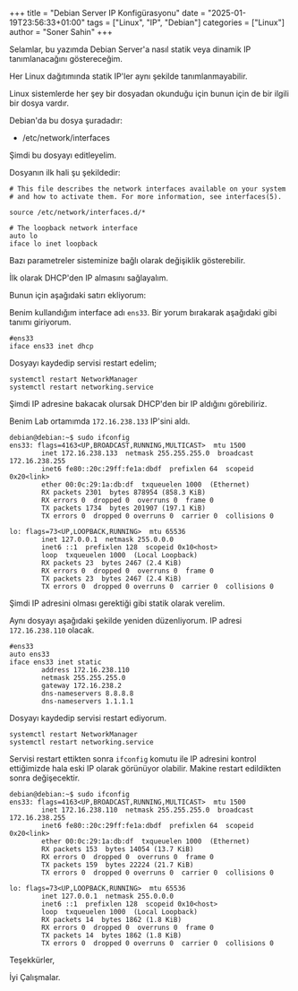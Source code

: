 +++
title = "Debian Server IP Konfigürasyonu"
date = "2025-01-19T23:56:33+01:00"
tags = ["Linux", "IP", "Debian"]
categories = ["Linux"]
author = "Soner Sahin"
+++

Selamlar, bu yazımda Debian Server'a nasıl statik veya dinamik IP tanımlanacağını göstereceğim.

Her Linux dağıtımında statik IP'ler aynı şekilde tanımlanmayabilir. 

Linux sistemlerde her şey bir dosyadan okunduğu için bunun için de bir ilgili bir dosya vardır. 

Debian'da bu dosya şuradadır: 

- /etc/network/interfaces

Şimdi bu dosyayı editleyelim.

Dosyanın ilk hali şu şekildedir:

```
# This file describes the network interfaces available on your system
# and how to activate them. For more information, see interfaces(5).

source /etc/network/interfaces.d/*

# The loopback network interface
auto lo
iface lo inet loopback
```

Bazı parametreler sisteminize bağlı olarak değişiklik gösterebilir.

İlk olarak DHCP'den IP almasını sağlayalım.

Bunun için aşağıdaki satırı ekliyorum:

Benim kullandığım interface adı `ens33`. Bir yorum bırakarak aşağıdaki gibi tanımı giriyorum.

```
#ens33
iface ens33 inet dhcp
```

Dosyayı kaydedip servisi restart edelim;

```
systemctl restart NetworkManager
systemctl restart networking.service
```

Şimdi IP adresine bakacak olursak DHCP'den bir IP aldığını görebiliriz.

Benim Lab ortamımda `172.16.238.133` IP'sini aldı.

```
debian@debian:~$ sudo ifconfig
ens33: flags=4163<UP,BROADCAST,RUNNING,MULTICAST>  mtu 1500
        inet 172.16.238.133  netmask 255.255.255.0  broadcast 172.16.238.255
        inet6 fe80::20c:29ff:fe1a:dbdf  prefixlen 64  scopeid 0x20<link>
        ether 00:0c:29:1a:db:df  txqueuelen 1000  (Ethernet)
        RX packets 2301  bytes 878954 (858.3 KiB)
        RX errors 0  dropped 0  overruns 0  frame 0
        TX packets 1734  bytes 201907 (197.1 KiB)
        TX errors 0  dropped 0 overruns 0  carrier 0  collisions 0

lo: flags=73<UP,LOOPBACK,RUNNING>  mtu 65536
        inet 127.0.0.1  netmask 255.0.0.0
        inet6 ::1  prefixlen 128  scopeid 0x10<host>
        loop  txqueuelen 1000  (Local Loopback)
        RX packets 23  bytes 2467 (2.4 KiB)
        RX errors 0  dropped 0  overruns 0  frame 0
        TX packets 23  bytes 2467 (2.4 KiB)
        TX errors 0  dropped 0 overruns 0  carrier 0  collisions 0
```

Şimdi IP adresini olması gerektiği gibi statik olarak verelim. 

Aynı dosyayı aşağıdaki şekilde yeniden düzenliyorum. IP adresi `172.16.238.110` olacak.

```
#ens33
auto ens33
iface ens33 inet static
        address 172.16.238.110
        netmask 255.255.255.0
        gateway 172.16.238.2
        dns-nameservers 8.8.8.8
        dns-nameservers 1.1.1.1
```

Dosyayı kaydedip servisi restart ediyorum.

```
systemctl restart NetworkManager
systemctl restart networking.service
```

Servisi restart ettikten sonra `ifconfig`  komutu ile IP adresini kontrol ettiğimizde hala eski IP olarak görünüyor olabilir. Makine restart edildikten sonra değişecektir.

```
debian@debian:~$ sudo ifconfig
ens33: flags=4163<UP,BROADCAST,RUNNING,MULTICAST>  mtu 1500
        inet 172.16.238.110  netmask 255.255.255.0  broadcast 172.16.238.255
        inet6 fe80::20c:29ff:fe1a:dbdf  prefixlen 64  scopeid 0x20<link>
        ether 00:0c:29:1a:db:df  txqueuelen 1000  (Ethernet)
        RX packets 153  bytes 14054 (13.7 KiB)
        RX errors 0  dropped 0  overruns 0  frame 0
        TX packets 159  bytes 22224 (21.7 KiB)
        TX errors 0  dropped 0 overruns 0  carrier 0  collisions 0

lo: flags=73<UP,LOOPBACK,RUNNING>  mtu 65536
        inet 127.0.0.1  netmask 255.0.0.0
        inet6 ::1  prefixlen 128  scopeid 0x10<host>
        loop  txqueuelen 1000  (Local Loopback)
        RX packets 14  bytes 1862 (1.8 KiB)
        RX errors 0  dropped 0  overruns 0  frame 0
        TX packets 14  bytes 1862 (1.8 KiB)
        TX errors 0  dropped 0 overruns 0  carrier 0  collisions 0

```


Teşekkürler,

İyi Çalışmalar.